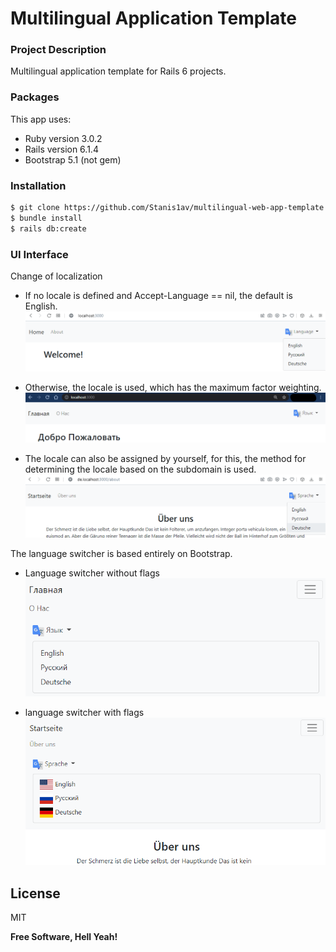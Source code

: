 # Multilingual Application Template

### Project Description
Multilingual application template for Rails 6 projects.

### Packages

This app uses:

* Ruby version 3.0.2
* Rails version 6.1.4
* Bootstrap 5.1 (not gem)

### Installation

```sh
$ git clone https://github.com/Stanis1av/multilingual-web-app-template.git
$ bundle install
$ rails db:create
```

### UI Interface

Change of localization

* If no locale is defined and Accept-Language == nil, the default is English.
![the_default_language_is_English](/screenshots/the_default_language_is_English.png)

* Otherwise, the locale is used, which has the maximum factor weighting.
![otherwise_maximum_factor_weighting](/screenshots/otherwise_maximum_factor_weighting.png)

* The locale can also be assigned by yourself, for this, the method for determining the locale based on the subdomain is used.
![definition_via_subdomain](/screenshots/definition_via_subdomain.png)



The language switcher is based entirely on Bootstrap.

* Language switcher without flags
![language_switcher_without_flags](/screenshots/language_switcher_without_flags.png)

* language switcher with flags
![language_switcher_with_flags](/screenshots/language_switcher_with_flags.png)

## License

MIT

**Free Software, Hell Yeah!**
